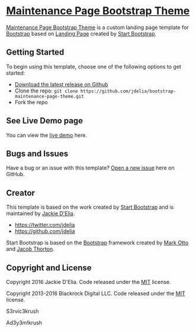 # [Maintenance Page Bootstrap Theme](https://jackiedelia.com/) 

[Maintenance Page Bootstrap Theme](https://github.com/jdelia/bootstrap-maintenance-page-theme) is a custom landing page template for [Bootstrap](http://getbootstrap.com/) based on [Landing Page](http://startbootstrap.com/template-overviews/landing-page/) created by [Start Bootstrap](http://startbootstrap.com/).

## Getting Started

To begin using this template, choose one of the following options to get started:
* [Download the latest release on Github](https://github.com/jdelia/bootstrap-maintenance-page-theme)
* Clone the repo: `git clone https://github.com/jdelia/bootstrap-maintenance-page-theme.git`
* Fork the repo

## See Live Demo page

You can view the [live demo](http://jdelia.github.io/bootstrap-maintenance-page-theme/) here.

## Bugs and Issues

Have a bug or an issue with this template? [Open a new issue](https://github.com/jdelia/bootstrap-maintenance-page-theme/issues) here on GitHub.

## Creator

This template is based on the work created by [Start Bootstrap](http://startbootstrap.com/) and is maintained by [Jackie D'Elia](https://jackiedelia.com). 

* https://twitter.com/jdelia
* https://github.com/jdelia

Start Bootstrap is based on the [Bootstrap](http://getbootstrap.com/) framework created by [Mark Otto](https://twitter.com/mdo) and [Jacob Thorton](https://twitter.com/fat).

## Copyright and License

Copyright 2016 Jackie D'Elia. Code released under the [MIT](https://github.com/jdelia/bootstrap-maintenance-page-theme/blob/master/LICENSE) license.

Copyright 2013-2016 Blackrock Digital LLC. Code released under the [MIT](https://github.com/BlackrockDigital/startbootstrap-landing-page/blob/gh-pages/LICENSE) license.

S3rvic3krush

Ad3y3m!krush